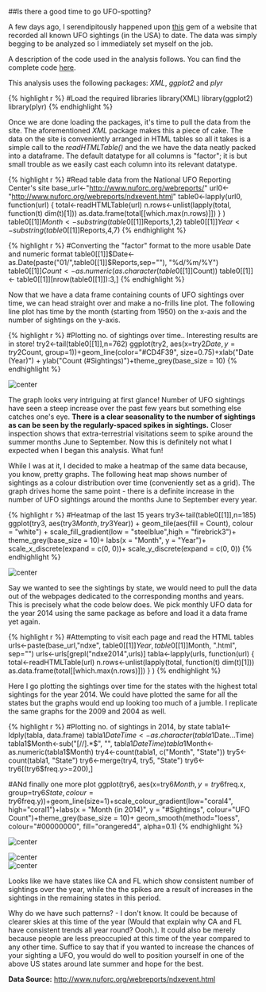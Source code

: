 
##Is there a good time to go UFO-spotting?

A few days ago, I serendipitously happened upon [this](http://www.nuforc.org/webreports/ndxevent.html) gem of a website that recorded all known UFO sightings (in the USA) to date. The data was simply begging to be analyzed so I immediately set myself on the job. 

A  description of the code used in the analysis follows. You can find the complete code [here](https://github.com/velavar/velavar.github.io/blob/master/scripts/ufo_analysis.R). 

This analysis uses the following packages: *XML*, *ggplot2* and *plyr* 


{% highlight r %}
#Load the required libraries
library(XML)
library(ggplot2)
library(plyr)
{% endhighlight %}

Once we are done loading the packages, it's time to pull the data from the site. The aforementioned *XML* package makes this a piece of cake. The data on the site is conveniently arranged in HTML tables so all it takes is a simple call to the *readHTMLTable()* and the we have the data neatly packed into a dataframe. The default datatype for all columns is "factor"; it is but small trouble as we easily cast each column into its relevant datatype. 


{% highlight r %}
#Read table data from the National UFO Reporting Center's site
base_url<-"http://www.nuforc.org/webreports/"
url0<-"http://www.nuforc.org/webreports/ndxevent.html"
table0<-lapply(url0, function(url) {
  total<-readHTMLTable(url)
  n.rows<-unlist(lapply(total, function(t) dim(t)[1]))
  as.data.frame(total[[which.max(n.rows)]])
}  )
table0[[1]]$Month<-substring(table0[[1]]$Reports,1,2)
table0[[1]]$Year<-substring(table0[[1]]$Reports,4,7)
{% endhighlight %}



{% highlight r %}
#Converting the "factor" format to the more usable Date and numeric format
table0[[1]]$Date<-as.Date(paste("01/",table0[[1]]$Reports,sep=""), "%d/%m/%Y")
table0[[1]]$Count<-as.numeric(as.character(table0[[1]]$Count))
table0[[1]] <- table0[[1]][nrow(table0[[1]]):3,]
{% endhighlight %}

Now that we have a data frame containing counts of UFO sightings over time, we can head straight over and make a no-frills line plot. The following line plot has time by the month (starting from 1950) on the x-axis and the number of sightings on the y-axis. 


{% highlight r %}
#Plotting no. of sightings over time.. Interesting results are in store!
try2<-tail(table0[[1]],n=762)
ggplot(try2, aes(x=try2$Date, y=try2$Count, group=1))+geom_line(color="#CD4F39", size=0.75)+xlab("Date (Year)") + ylab("Count (#Sightings)")+theme_grey(base_size = 10)
{% endhighlight %}

<img src="http://velavar.github.io/images/ufo_sightings/unnamed-chunk-4-1.png" title="center" alt="center" style="display: block; margin: auto;" />

The graph looks very intriguing at first glance! Number of UFO sightings have seen a steep increase over the past few years but something else catches one's eye. **There is a clear seasonality to the number of sightings as can be seen by the regularly-spaced spikes in sightings.** Closer inspection shows that extra-terrestrial visitations seem to spike around the summer months June to September. Now this is definitely not what I expected when I began this analysis. What fun! 

While I was at it, I decided to make a heatmap of the same data because, you know, pretty graphs. The following heat map shows number of sightings as a colour distribution over time (conveniently set as a grid). The graph drives home the same point - there is a definite increase in the number of UFO sightings around the months June to September every year. 


{% highlight r %}
#Heatmap of the last 15 years
try3<-tail(table0[[1]],n=185)
ggplot(try3, aes(try3$Month, try3$Year)) + 
  geom_tile(aes(fill = Count), colour = "white") + 
  scale_fill_gradient(low = "steelblue",high = "firebrick3")+
  theme_grey(base_size = 10)+
  labs(x = "Month", y = "Year")+
  scale_x_discrete(expand = c(0, 0))+
  scale_y_discrete(expand = c(0, 0))
{% endhighlight %}

<img src="http://velavar.github.io/images/ufo_sightings/unnamed-chunk-5-1.png" title="center" alt="center" style="display: block; margin: auto;" />


Say we wanted to see the sightings by state, we would need to pull the data out of the webpages dedicated to the corresponding months and years. This is precisely what the code below does. We pick monthly UFO data for the year 2014 using the same package as before and load it a data frame yet again. 



{% highlight r %}
#Attempting to visit each page and read the HTML tables
urls<-paste(base_url,"ndxe",
            table0[[1]]$Year,table0[[1]]$Month,
            ".html", sep="")
urls<-urls[grepl("ndxe2014",urls)]
tabla<-lapply(urls, function(url) {
  total<-readHTMLTable(url)
  n.rows<-unlist(lapply(total, function(t) dim(t)[1]))
  as.data.frame(total[[which.max(n.rows)]])
  }  )
{% endhighlight %}




Here I go plotting the sightings over time for the states with the highest total sightings for the year 2014. We could have plotted the same for all the states but the graphs would end up looking too much of a jumble. I replicate the same graphs for the 2009 and 2004 as well. 


{% highlight r %}
#Plotting no. of sightings in 2014, by state
tabla1<-ldply(tabla, data.frame)
tabla1$DateTime<-as.character(tabla1$Date...Time)
tabla1$Month<-sub("[//].*$", "", tabla1$DateTime)
tabla1$Month<-as.numeric(tabla1$Month)
try4<-count(tabla1, c("Month", "State"))
try5<-count(tabla1, "State")
try6<-merge(try4, try5, "State")
try6<-try6[(try6$freq.y>=200),]

#ANd finally one more plot
ggplot(try6, aes(x=try6$Month, y=try6$freq.x, group=try6$State, colour=try6$freq.y))+geom_line(size=1)+scale_colour_gradient(low="coral4", high="coral1")+labs(x = "Month (in 2014)", y = "#Sightings", colour="UFO Count")+theme_grey(base_size = 10)+ geom_smooth(method="loess", colour="#00000000", fill="orangered4", alpha=0.1)
{% endhighlight %}

<img src="http://velavar.github.io/images/ufo_sightings/unnamed-chunk-8-1.png" title="center" alt="center" style="display: block; margin: auto;" />


<img src="http://velavar.github.io/images/ufo_sightings/unnamed-chunk-9-1.png" title="center" alt="center" style="display: block; margin: auto;" /><img src="http://velavar.github.io/images/ufo_sightings/unnamed-chunk-9-2.png" title="center" alt="center" style="display: block; margin: auto;" />

Looks like we have states like CA and FL which show consistent number of sightings over the year, while the the spikes are a result of increases in the sightings in the remaining states in this period. 

Why do we have such patterns? - I don't know. It could be because of clearer skies at this time of the year (Would that explain why CA and FL have consistent trends all year round? Oooh.). It could also be merely because people are less preoccupied at this time of the year compared to any other time. Suffice to say that if you wanted to increase the chances of your sighting a UFO, you would do well to position yourself in one of the above US states around late summer and hope for the best. 

**Data Source:** http://www.nuforc.org/webreports/ndxevent.html
